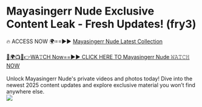 # Mayasingerr Nude Exclusive Content Leak - Fresh Updates! (fry3)

🔥 ACCESS NOW 🌍==►► <a href="https://tinyurl.com/yc657z5k" rel="nofollow">Mayasingerr Nude Latest Collection</a>
<br><br>
[🔴🌍📺📱👉WA𝚃CH Now==►► CLICK HERE TO Mayasingerr Nude 𝚆𝙰𝚃𝙲𝙷 NOW](https://tinyurl.com/yc657z5k)
<br><br>
Unlock Mayasingerr Nude's private videos and photos today! Dive into the newest 2025 content updates and explore exclusive material you won’t find anywhere else.
<br>
<a href="https://tinyurl.com/yc657z5k" rel="nofollow" data-target="animated-image.originalLink"><img src="https://camo.githubusercontent.com/8a4f000d20f83aca3bf7ec5f350d767afa0574a8a352519fd8cfa583a6f93a33/68747470733a2f2f692e696d6775722e636f6d2f644a486b345a712e676966" data-canonical-src="https://i.imgur.com/dJHk4Zq.gif" style="max-width: 100%; display: inline-block;" data-target="animated-image.originalImage"></a>
<br>
